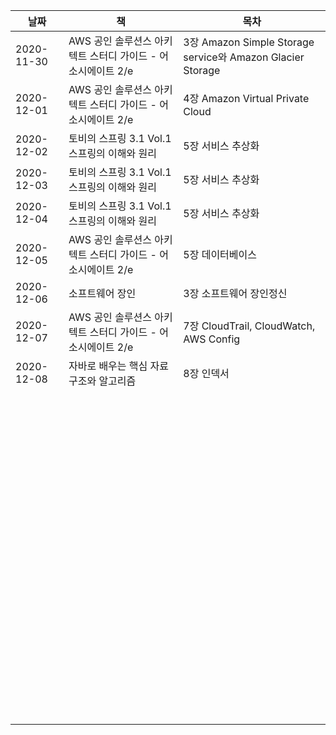 | 날짜       | 책                                                          | 목차                                                       |
| ---------- | ----------------------------------------------------------- | ---------------------------------------------------------- |
| 2020-11-30 | AWS 공인 솔루션스 아키텍트 스터디 가이드 - 어소시에이트 2/e | 3장 Amazon Simple Storage service와 Amazon Glacier Storage |
| 2020-12-01 | AWS 공인 솔루션스 아키텍트 스터디 가이드 - 어소시에이트 2/e | 4장 Amazon Virtual Private Cloud                           |
| 2020-12-02 | 토비의 스프링 3.1 Vol.1 스프링의 이해와 원리                | 5장 서비스 추상화                                          |
| 2020-12-03 | 토비의 스프링 3.1 Vol.1 스프링의 이해와 원리                | 5장 서비스 추상화                                          |
| 2020-12-04 | 토비의 스프링 3.1 Vol.1 스프링의 이해와 원리                | 5장 서비스 추상화                                          |
| 2020-12-05 | AWS 공인 솔루션스 아키텍트 스터디 가이드 - 어소시에이트 2/e | 5장 데이터베이스                                           |
| 2020-12-06 | 소프트웨어 장인                                             | 3장 소프트웨어 장인정신                                    |
| 2020-12-07 | AWS 공인 솔루션스 아키텍트 스터디 가이드 - 어소시에이트 2/e | 7장 CloudTrail, CloudWatch, AWS Config                     |
| 2020-12-08 | 자바로 배우는 핵심 자료구조와 알고리즘                      | 8장 인덱서                                                 |
|            |                                                             |                                                            |
|            |                                                             |                                                            |
|            |                                                             |                                                            |
|            |                                                             |                                                            |
|            |                                                             |                                                            |
|            |                                                             |                                                            |
|            |                                                             |                                                            |
|            |                                                             |                                                            |
|            |                                                             |                                                            |
|            |                                                             |                                                            |
|            |                                                             |                                                            |
|            |                                                             |                                                            |
|            |                                                             |                                                            |
|            |                                                             |                                                            |
|            |                                                             |                                                            |
|            |                                                             |                                                            |
|            |                                                             |                                                            |
|            |                                                             |                                                            |
|            |                                                             |                                                            |
|            |                                                             |                                                            |
|            |                                                             |                                                            |
|            |                                                             |                                                            |
|            |                                                             |                                                            |
|            |                                                             |                                                            |
|            |                                                             |                                                            |
|            |                                                             |                                                            |
|            |                                                             |                                                            |
|            |                                                             |                                                            |
|            |                                                             |                                                            |
|            |                                                             |                                                            |
|            |                                                             |                                                            |
|            |                                                             |                                                            |
|            |                                                             |                                                            |
|            |                                                             |                                                            |
|            |                                                             |                                                            |
|            |                                                             |                                                            |
|            |                                                             |                                                            |
|            |                                                             |                                                            |
|            |                                                             |                                                            |
|            |                                                             |                                                            |
|            |                                                             |                                                            |
|            |                                                             |                                                            |
|            |                                                             |                                                            |
|            |                                                             |                                                            |
|            |                                                             |                                                            |
|            |                                                             |                                                            |
|            |                                                             |                                                            |
|            |                                                             |                                                            |
|            |                                                             |                                                            |
|            |                                                             |                                                            |
|            |                                                             |                                                            |
|            |                                                             |                                                            |
|            |                                                             |                                                            |
|            |                                                             |                                                            |
|            |                                                             |                                                            |
|            |                                                             |                                                            |
|            |                                                             |                                                            |
|            |                                                             |                                                            |
|            |                                                             |                                                            |
|            |                                                             |                                                            |
|            |                                                             |                                                            |
|            |                                                             |                                                            |
|            |                                                             |                                                            |
|            |                                                             |                                                            |
|            |                                                             |                                                            |
|            |                                                             |                                                            |
|            |                                                             |                                                            |
|            |                                                             |                                                            |
|            |                                                             |                                                            |
|            |                                                             |                                                            |
|            |                                                             |                                                            |
|            |                                                             |                                                            |
|            |                                                             |                                                            |
|            |                                                             |                                                            |
|            |                                                             |                                                            |
|            |                                                             |                                                            |
|            |                                                             |                                                            |
|            |                                                             |                                                            |
|            |                                                             |                                                            |
|            |                                                             |                                                            |
|            |                                                             |                                                            |
|            |                                                             |                                                            |
|            |                                                             |                                                            |
|            |                                                             |                                                            |
|            |                                                             |                                                            |
|            |                                                             |                                                            |
|            |                                                             |                                                            |
|            |                                                             |                                                            |
|            |                                                             |                                                            |

